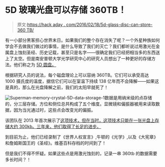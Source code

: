 # 5D 玻璃光盘可以存储 360TB！

> 原文:[https://hack aday . com/2016/02/18/5d-glass-disc-can-store-360 TB/](https://hackaday.com/2016/02/18/5d-glass-disc-can-store-360tb/)

有一小部分黑客担心世界末日。如果我们的整个存在消失了呢？一个外星种族如何学会不去做我们做过的事情，是什么导致了我们的灭亡？我们都听说过用激光在金属盘上蚀刻圣经、历史记载，甚至只是名字——很确定我们已经把相当多的东西送上了太空。但是南安普顿大学光学研究中心的研究人员想出了一种更好的存储方法。他们称之为 [5D 圆盘。](http://www.engadget.com/2016/02/16/5d-discs-can-store-data-until-well-after-the-sun-burns-out/)

根据研究人员的说法，每个磁盘理论上可以容纳 360TB。它们可以承受高达 1000 摄氏度的温度，据信它们可以在室温下持续 138 亿年而不会降解——如果这是真的，那么在光盘降解之前，我们的太阳早就死了！

![Superman-memory-crystal-5D-data-storage-1](../Images/915f79fdd5f0a6484f4057ac46e4c3c3.png)数据是用纳米级的点存储的，分三层存储。方位和侧位总共构成了五个维度。显微镜和偏振器被用来读取数据，因为当光通过时，这些点会改变光的偏振。

该团队在 2013 年首次展示了[这项技术，但在当时，这项技术只能在一张光盘上存储大约 300kb。三年来，他们取得了长足的进步。](http://inhabitat.com/revolutionary-superman-memory-crystals-can-store-data-virtually-forever/)

到目前为止，他们已经录制了《世界人权宣言》,牛顿的《光学》,以及《大宪章》和詹姆斯国王的《圣经》。维基百科存档的时间到了！

但是我们不得不怀疑。如果这些点是用激光蚀刻的，记录一串 360tb 的数据需要多长时间？！